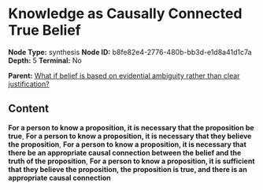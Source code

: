 # Knowledge as Causally Connected True Belief

**Node Type:** synthesis
**Node ID:** b8fe82e4-2776-480b-bb3d-e1d8a41d1c7a
**Depth:** 5
**Terminal:** No

**Parent:** [What if belief is based on evidential ambiguity rather than clear justification?](what-if-belief-is-based-on-evidential-ambiguity-rather-than-clear-justification-antithesis-c7e12612-d367-4354-a7eb-5007ff9750bf.md)

## Content

**For a person to know a proposition, it is necessary that the proposition be true**, **For a person to know a proposition, it is necessary that they believe the proposition**, **For a person to know a proposition, it is necessary that there be an appropriate causal connection between the belief and the truth of the proposition**, **For a person to know a proposition, it is sufficient that they believe the proposition, the proposition is true, and there is an appropriate causal connection**
